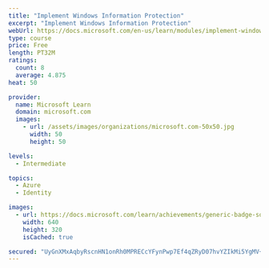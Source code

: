 ```yaml
---
title: "Implement Windows Information Protection"
excerpt: "Implement Windows Information Protection"
webUrl: https://docs.microsoft.com/en-us/learn/modules/implement-windows-information-protection/
type: course
price: Free
length: PT32M
ratings:
  count: 8
  average: 4.875
heat: 50

provider:
  name: Microsoft Learn
  domain: microsoft.com
  images:
    - url: /assets/images/organizations/microsoft.com-50x50.jpg
      width: 50
      height: 50

levels:
  - Intermediate

topics:
  - Azure
  - Identity

images:
  - url: https://docs.microsoft.com/learn/achievements/generic-badge-social.png
    width: 640
    height: 320
    isCached: true

secured: "UyGnXMxAqbyRscnHN1onRh0MPRECcYFynPwp7Ef4qZRyD07hvYZIkMi5YgMV+oLziCmEzn8DpwhhGpQ637BxUAq5NJYXff3mOd82n8T05kHe5YYEE9Wc2SK0bAjvhuJ1YAiFp/3GwxR/XAHGgHFhjymqo8GvZUNEkvmITJoruCeZ8o6bxSORs89HtHbzt42Riy+dujh8nAXgpLOPvixW5VQzZigNUBAgXAetqdXzKnXRNN0mQRf1wQwcMcLp4gw9R3DmPv0xfBcNYMLnpS+qdUS444Ci6TIa5rzw7cThXs1NWfd1ZGgnvwdZW4tQmQ1yZy12cO1bij+yQRPRDWarY3yGA7aVfw1aKdipi9n/ocLhLXu1UuOG2D+WpnZnmUGoaAC5gIyW7LTsXTK5oSB/G2Wc+59wZGDlFV5KPoySS8E=;lwD/R+fntghlD/AQcU6UsQ=="
---
```


